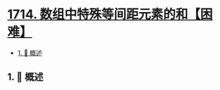 # [1714. 数组中特殊等间距元素的和【困难】](https://github.com/tnotesjs/TNotes.leetcode/tree/main/notes/1714.%20%E6%95%B0%E7%BB%84%E4%B8%AD%E7%89%B9%E6%AE%8A%E7%AD%89%E9%97%B4%E8%B7%9D%E5%85%83%E7%B4%A0%E7%9A%84%E5%92%8C%E3%80%90%E5%9B%B0%E9%9A%BE%E3%80%91)

<!-- region:toc -->

- [1. 📝 概述](#1--概述)

<!-- endregion:toc -->

## 1. 📝 概述

